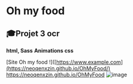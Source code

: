 #  **Oh my food**
## 🎓Projet 3 ocr
**html, Sass**
**Animations css**


[Site Oh my food !]([https://www.example.com](https://neoqenxzin.github.io/OhMyFood/)
https://neoqenxzin.github.io/OhMyFood
![image](https://github.com/NeoQenXzin/OhMyFood/assets/66415285/227fc251-c4e9-488e-9994-46bad5c55549)
